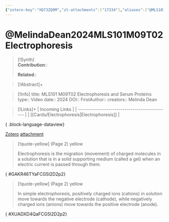 ```yaml
---
{"zotero-key":"XQ73ZQ9M","zt-attachments":["17334"],"aliases":["@MLS101 M09T02 Electrophoresis and Serum Proteins"],"keywords":["✅"],"FirstAuthor":"[[ Melinda Dean]]","tags":["source/video","Uni/MLS101"],"dg-publish":true,"permalink":"/sources/video/melinda-dean2024-mls-101-m09-t02-electrophoresis/","dgPassFrontmatter":true}
---
```


# @MelindaDean2024MLS101M09T02Electrophoresis

>[!Synth]  
>**Contribution**::  
>  
>**Related**:: 
>  

> [!Abstract]+
> 

> [!Info]
> title: MLS101 M09T02 Electrophoresis and Serum Proteins
> type:: Video 
> date:: 2024
> DOI:: 
> FirstAuthor:: 
> creators:: Melinda Dean

> [!Links]+
>  | Incoming Links                                |
> | --------------------------------------------- |
> | [[Cards/Electrophoresis\|Electrophoresis]] |
> 
{ .block-language-dataview}


[Zotero](zotero://select/library/items/XQ73ZQ9M) [attachment](<file:///Users/nathanmaxwell/Zotero/storage/FCG5I2D2/Melinda%20Dean%20-%202024%20-%20MLS101%20M09T02%20Electrophoresis%20and%20Serum%20Proteins.pdf>)

> [!quote-yellow] (Page 2) yellow
> 
> Electrophoresis is the migration (movement) of charged molecules in a solution that is in a solid supporting medium (called a gel) when an electric current is passed through them.
>
{ #GAKR46TYaFCG5I2D2p2}


> [!quote-yellow] (Page 2) yellow
> 
> In simple electrophoresis, positively charged ions (cations) in solution move towards the negative electrode (cathode), while negatively charged ions (anions) move towards the positive electrode (anode).
>
{ #XUADXD4QaFCG5I2D2p2}

